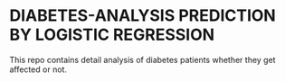 # DIABETES-ANALYSIS PREDICTION BY LOGISTIC REGRESSION
This repo contains detail analysis of diabetes patients whether they get affected or not.
